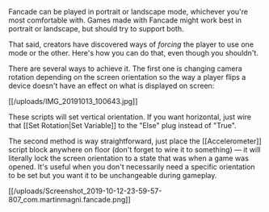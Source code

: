 Fancade can be played in portrait or landscape mode, whichever you're most comfortable with. Games made with Fancade might work best in portrait or landscape, but should try to support both.

That said, creators have discovered ways of *forcing* the player to use one mode or the other. Here's how you can do that, even though you shouldn't.

There are several ways to achieve it. The first one is changing camera rotation depending on the screen orientation so the way a player flips a device doesn't have an effect on what is displayed on screen:

[[/uploads/IMG_20191013_100643.jpg]]

These scripts will set vertical orientation. If you want horizontal, just wire that [[Set Rotation|Set Variable]] to the "Else" plug instead of "True".

The second method is way straightforward, just place the [[Accelerometer]] script block anywhere on floor (don't forget to wire it to something) — it will literally lock the screen orientation to a state that was when a game was opened. It's useful when you don't necessarily need a specific orientation to be set but you want it to be unchangeable during gameplay.

[[/uploads/Screenshot_2019-10-12-23-59-57-807_com.martinmagni.fancade.png]]
